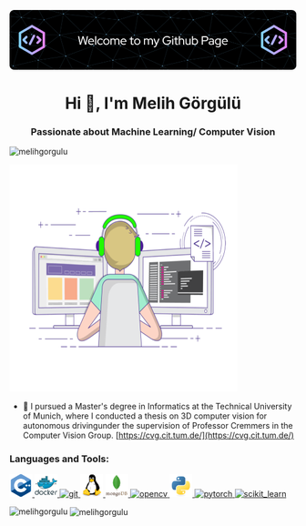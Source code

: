 ![Header](./header.png)
<h1 align="center">Hi 👋, I'm Melih Görgülü</h1>
<h3 align="center">Passionate about Machine Learning/ Computer Vision</h3>
<p align="left"> <img src="https://komarev.com/ghpvc/?username=melihgorgulu&label=Profile%20views&color=0e75b6&style=flat" alt="melihgorgulu" /> </p>

<img src="https://github.com/melihgorgulu/melihgorgulu/blob/master/github.gif" width="400" height="400" />

- 🔭 I pursued a Master's degree in Informatics at the Technical University of Munich, where I conducted a thesis on 3D computer vision for autonomous drivingunder the supervision of Professor Cremmers in the Computer Vision Group. [https://cvg.cit.tum.de/](https://cvg.cit.tum.de/)

<p align="left">
</p>

<h3 align="left">Languages and Tools:</h3>
<p align="left"> <a href="https://www.w3schools.com/cpp/" target="_blank" rel="noreferrer"> <img src="https://raw.githubusercontent.com/devicons/devicon/master/icons/cplusplus/cplusplus-original.svg" alt="cplusplus" width="40" height="40"/> </a> <a href="https://www.docker.com/" target="_blank" rel="noreferrer"> <img src="https://raw.githubusercontent.com/devicons/devicon/master/icons/docker/docker-original-wordmark.svg" alt="docker" width="40" height="40"/> </a> <a href="https://git-scm.com/" target="_blank" rel="noreferrer"> <img src="https://www.vectorlogo.zone/logos/git-scm/git-scm-icon.svg" alt="git" width="40" height="40"/> </a> <a href="https://www.linux.org/" target="_blank" rel="noreferrer"> <img src="https://raw.githubusercontent.com/devicons/devicon/master/icons/linux/linux-original.svg" alt="linux" width="40" height="40"/> </a> <a href="https://www.mongodb.com/" target="_blank" rel="noreferrer"> <img src="https://raw.githubusercontent.com/devicons/devicon/master/icons/mongodb/mongodb-original-wordmark.svg" alt="mongodb" width="40" height="40"/> </a> <a href="https://opencv.org/" target="_blank" rel="noreferrer"> <img src="https://www.vectorlogo.zone/logos/opencv/opencv-icon.svg" alt="opencv" width="40" height="40"/> </a> <a href="https://www.python.org" target="_blank" rel="noreferrer"> <img src="https://raw.githubusercontent.com/devicons/devicon/master/icons/python/python-original.svg" alt="python" width="40" height="40"/> </a> <a href="https://pytorch.org/" target="_blank" rel="noreferrer"> <img src="https://www.vectorlogo.zone/logos/pytorch/pytorch-icon.svg" alt="pytorch" width="40" height="40"/> </a> <a href="https://scikit-learn.org/" target="_blank" rel="noreferrer"> <img src="https://upload.wikimedia.org/wikipedia/commons/0/05/Scikit_learn_logo_small.svg" alt="scikit_learn" width="40" height="40"/> </a> </p>

<p><img align="left" src="https://github-readme-stats.vercel.app/api/top-langs?username=melihgorgulu&show_icons=true&locale=en&layout=compact" alt="melihgorgulu" /></p>

<p>&nbsp;<img align="center" src="https://github-readme-stats.vercel.app/api?username=melihgorgulu&show_icons=true&locale=en" alt="melihgorgulu" /></p>
